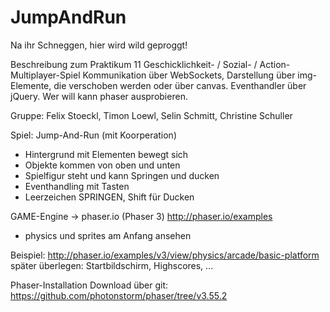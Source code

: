 # JumpAndRun

Na ihr Schneggen, hier wird wild geproggt!

Beschreibung zum Praktikum 11
Geschicklichkeit- / Sozial- / Action-Multiplayer-Spiel
Kommunikation über WebSockets, Darstellung über img-Elemente, die verschoben werden oder über canvas. 
Eventhandler über jQuery. Wer will kann phaser ausprobieren.

Gruppe: Felix Stoeckl, Timon Loewl, Selin Schmitt, Christine Schuller

Spiel: Jump-And-Run (mit Koorperation)
 
- Hintergrund mit Elementen bewegt sich
- Objekte kommen von oben und unten
- Spielfigur steht und kann Springen und ducken
- Eventhandling mit Tasten
- Leerzeichen SPRINGEN, Shift für Ducken

GAME-Engine -> phaser.io (Phaser 3)
http://phaser.io/examples
- physics und sprites am Anfang ansehen

Beispiel: http://phaser.io/examples/v3/view/physics/arcade/basic-platform
später überlegen: Startbildschirm, Highscores, ...

Phaser-Installation
Download über git: https://github.com/photonstorm/phaser/tree/v3.55.2

<script src="https://cdn.jsdelivr.net/npm/phaser@3.55.2/dist/phaser-arcade-physics.min.js"></script> 

